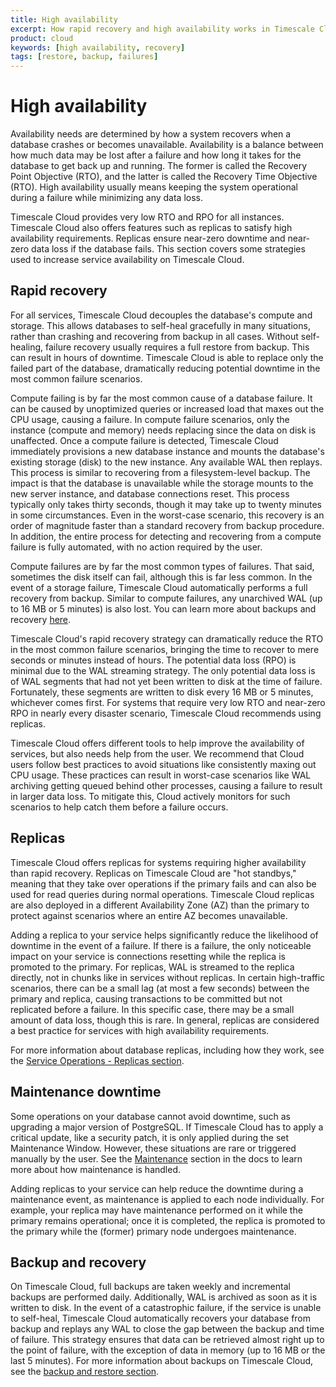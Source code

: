 ```yaml
---
title: High availability
excerpt: How rapid recovery and high availability works in Timescale Cloud
product: cloud
keywords: [high availability, recovery]
tags: [restore, backup, failures]
---
```


# High availability

Availability needs are determined by how a system recovers when a
database crashes or becomes unavailable. Availability is a balance
between how much data may be lost after a failure and how long it
takes for the database to get back up and running. The former is
called the Recovery Point Objective (RTO), and the latter is called
the Recovery Time Objective (RTO). High availability usually means
keeping the system operational during a failure while minimizing any
data loss.

Timescale Cloud provides very low RTO and RPO for all instances.
Timescale Cloud also offers features such as
replicas to satisfy high availability requirements. Replicas ensure near-zero
downtime and near-zero data loss if the database fails. This section covers
some strategies used to increase service availability on Timescale
Cloud.

## Rapid recovery

For all services, Timescale Cloud decouples the database's compute and
storage. This allows databases to self-heal gracefully in many situations,
rather than crashing and recovering from backup in all cases. Without self-healing,
failure recovery usually requires a full restore from backup. This
can result in hours of downtime. Timescale Cloud is able to replace
only the failed part of the database, dramatically reducing potential
downtime in the most common failure scenarios.

Compute failing is by far the most common cause of a database failure.
It can be caused by unoptimized queries or increased load that maxes
out the CPU usage, causing a failure. In compute failure scenarios,
only the instance (compute and memory) needs replacing since the
data on disk is unaffected. Once a compute failure is detected,
Timescale Cloud immediately provisions a new database instance and
mounts the database's existing storage (disk) to the new instance. Any
available WAL then replays. This process is similar to recovering from
a filesystem-level backup. The impact is that the database is
unavailable while the storage mounts to the new server instance, and
database connections reset. This process typically only takes thirty
seconds, though it may take up to twenty minutes in some circumstances.
Even in the worst-case scenario, this recovery is an order of magnitude
faster than a standard recovery from backup procedure. In addition, the
entire process for detecting and recovering from a compute failure is
fully automated, with no action required by the user.

Compute failures are by far the most common types of failures. That
said, sometimes the disk itself can fail, although this is far less
common. In the event of a storage failure, Timescale Cloud
automatically performs a full recovery from backup. Similar to compute
failures, any unarchived WAL (up to 16&nbsp;MB or 5 minutes) is also lost. You
can learn more about backups and recovery [here][cloud-backup].

Timescale Cloud's rapid recovery strategy can dramatically reduce the
RTO in the most common failure scenarios, bringing the time to recover
to mere seconds or minutes instead of hours. The potential data loss
(RPO) is minimal due to the WAL streaming strategy. The only potential
data loss is of WAL segments that had not yet been written to disk at
the time of failure. Fortunately, these segments are written to disk
every 16 MB or 5 minutes, whichever comes first. For systems that
require very low RTO and near-zero RPO in nearly every disaster
scenario, Timescale Cloud recommends using replicas.

<Highlight type="note">
Timescale Cloud offers different tools to help improve the availability
of services, but also needs help from the user. We recommend that Cloud
users follow best practices to avoid situations like consistently
maxing out CPU usage. These practices can result in worst-case
scenarios like WAL archiving getting queued behind other processes,
causing a failure to result in larger data loss.
To mitigate this, Cloud actively monitors for such scenarios to
help catch them before a failure occurs.
</Highlight>

## Replicas

Timescale Cloud offers replicas for systems requiring higher
availability than rapid recovery. Replicas on Timescale Cloud are "hot
standbys," meaning that they take over operations if the primary fails
and can also be used for read queries during normal operations.
Timescale Cloud replicas are also deployed in a different Availability
Zone (AZ) than the primary to protect against scenarios where an entire
AZ becomes unavailable.

Adding a replica to your service helps significantly reduce the
likelihood of downtime in the event of a failure. If there is a
failure, the only noticeable impact on your service is connections
resetting while the replica is promoted to the primary. For replicas,
WAL is streamed to the replica directly, not in chunks like in services
without replicas. In certain high-traffic scenarios, there can be a
small lag (at most a few seconds) between the primary and replica,
causing transactions to be committed but not replicated before a
failure. In this specific case, there may be a small amount of data
loss, though this is rare. In general, replicas are considered a best
practice for services with high availability requirements.

For more information about database replicas, including how they work,
see the [Service Operations - Replicas section][db-replicas].

## Maintenance downtime

Some operations on your database cannot avoid downtime, such as
upgrading a major version of PostgreSQL. If Timescale Cloud has to
apply a critical update, like a security patch, it is only applied
during the set Maintenance Window. However, these situations are rare
or triggered manually by the user. See the [Maintenance][maintenance] section in the
docs to learn more about how maintenance is handled.

Adding replicas to your service can help reduce the downtime during a
maintenance event, as maintenance is applied to each node individually.
For example, your replica may have maintenance performed on it while
the primary remains operational; once it is completed, the replica is
promoted to the primary while the (former) primary node undergoes
maintenance.

## Backup and recovery

On Timescale Cloud, full backups are taken weekly and incremental
backups are performed daily. Additionally, WAL is archived as soon as it
is written to disk. In the event of a catastrophic failure, if the
service is unable to self-heal, Timescale Cloud automatically
recovers your database from backup and replays any WAL to close the gap
between the backup and time of failure. This strategy ensures that data
can be retrieved almost right up to the point of failure, with the
exception of data in memory (up to 16&nbsp;MB or the last 5 minutes). For
more information about backups on Timescale Cloud, see the
[backup and restore section][cloud-backup].

[cloud-backup]: /cloud/:currentVersion:/backup-restore-cloud/
[db-replicas]: /cloud/:currentVersion:/service-operations/replicas/
[maintenance]: /cloud/:currentVersion:/service-operations/maintenance/
